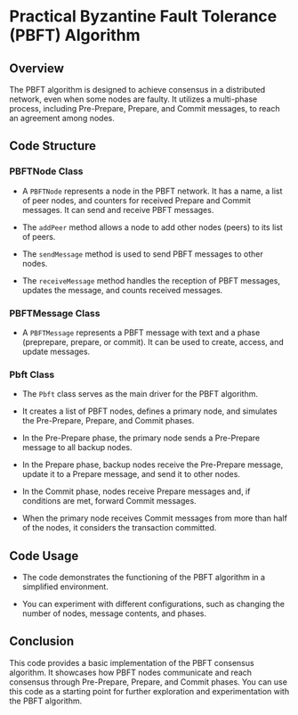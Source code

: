 # Practical Byzantine Fault Tolerance (PBFT) Algorithm

## Overview

The PBFT algorithm is designed to achieve consensus in a distributed network, even when some nodes are faulty. It utilizes a multi-phase process, including Pre-Prepare, Prepare, and Commit messages, to reach an agreement among nodes.

## Code Structure

### PBFTNode Class

- A `PBFTNode` represents a node in the PBFT network. It has a name, a list of peer nodes, and counters for received Prepare and Commit messages. It can send and receive PBFT messages.

- The `addPeer` method allows a node to add other nodes (peers) to its list of peers.

- The `sendMessage` method is used to send PBFT messages to other nodes.

- The `receiveMessage` method handles the reception of PBFT messages, updates the message, and counts received messages.

### PBFTMessage Class

- A `PBFTMessage` represents a PBFT message with text and a phase (preprepare, prepare, or commit). It can be used to create, access, and update messages.

### Pbft Class

- The `Pbft` class serves as the main driver for the PBFT algorithm.

- It creates a list of PBFT nodes, defines a primary node, and simulates the Pre-Prepare, Prepare, and Commit phases.

- In the Pre-Prepare phase, the primary node sends a Pre-Prepare message to all backup nodes.

- In the Prepare phase, backup nodes receive the Pre-Prepare message, update it to a Prepare message, and send it to other nodes.

- In the Commit phase, nodes receive Prepare messages and, if conditions are met, forward Commit messages.

- When the primary node receives Commit messages from more than half of the nodes, it considers the transaction committed.

## Code Usage

- The code demonstrates the functioning of the PBFT algorithm in a simplified environment.

- You can experiment with different configurations, such as changing the number of nodes, message contents, and phases.

## Conclusion

This code provides a basic implementation of the PBFT consensus algorithm. It showcases how PBFT nodes communicate and reach consensus through Pre-Prepare, Prepare, and Commit phases. You can use this code as a starting point for further exploration and experimentation with the PBFT algorithm.
